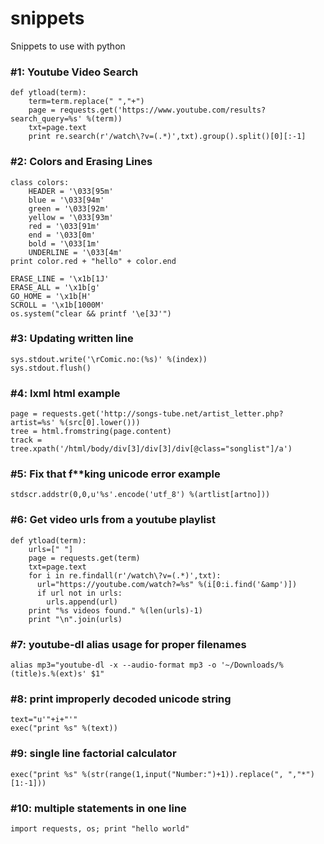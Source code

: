 # snippets
Snippets to use with python

### #1: Youtube Video Search
```
def ytload(term):
    term=term.replace(" ","+")
    page = requests.get('https://www.youtube.com/results?search_query=%s' %(term))
    txt=page.text
    print re.search(r'/watch\?v=(.*)',txt).group().split()[0][:-1]
```
### #2: Colors and Erasing Lines
```
class colors:
    HEADER = '\033[95m'
    blue = '\033[94m'
    green = '\033[92m'
    yellow = '\033[93m'
    red = '\033[91m'
    end = '\033[0m'
    bold = '\033[1m'
    UNDERLINE = '\033[4m'
print color.red + "hello" + color.end
```
```
ERASE_LINE = '\x1b[1J'
ERASE_ALL = '\x1b[g'
GO_HOME = '\x1b[H'
SCROLL = '\x1b[1000M'
os.system("clear && printf '\e[3J'")
```
### #3: Updating written line
```
sys.stdout.write('\rComic.no:(%s)' %(index))
sys.stdout.flush()
```
### #4: lxml html example
```
page = requests.get('http://songs-tube.net/artist_letter.php?artist=%s' %(src[0].lower()))
tree = html.fromstring(page.content)
track = tree.xpath('/html/body/div[3]/div[3]/div[@class="songlist"]/a')
```
### #5: Fix that f**king unicode error example
```
stdscr.addstr(0,0,u'%s'.encode('utf_8') %(artlist[artno]))
```
### #6: Get video urls from a youtube playlist
```
def ytload(term):
    urls=[" "]
    page = requests.get(term)
    txt=page.text
    for i in re.findall(r'/watch\?v=(.*)',txt):
      url="https://youtube.com/watch?=%s" %(i[0:i.find('&amp')])
      if url not in urls:
        urls.append(url)
    print "%s videos found." %(len(urls)-1)
    print "\n".join(urls)
```
### #7: youtube-dl alias usage for proper filenames
```
alias mp3="youtube-dl -x --audio-format mp3 -o '~/Downloads/%(title)s.%(ext)s' $1"
```
### #8: print improperly decoded unicode string
```
text="u'"+i+"'"
exec("print %s" %(text))
```
### #9: single line factorial calculator
```
exec("print %s" %(str(range(1,input("Number:")+1)).replace(", ","*")[1:-1]))
```
### #10: multiple statements in one line
```
import requests, os; print "hello world"
```
